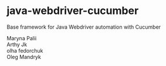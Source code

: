 # java-webdriver-cucumber

Base framework for Java Webdriver automation with Cucumber

Maryna Palii \
Arthy Jk \
olha fedorchuk \
Oleg Mandryk
